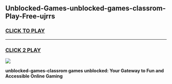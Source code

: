 
## Unblocked-Games-unblocked-games-classrom-Play-Free-ujrrs
<h3>
<a href="https://premium76.site?title=unblocked-games-classrom&ref=10A">CLICK TO PLAY</a></h3>
<hr>

<h3>
<a href="https://premium76.site?title=unblocked-games-classrom&ref=10A">CLICK 2 PLAY</a>
  
</h3>

<a href="https://premium76.site?title=unblocked-games-classrom&ref=10A"><img src="https://clearcache.store/games.png"></a>


**unblocked-games-classrom games unblocked: Your Gateway to Fun and Accessible Online Gaming**
